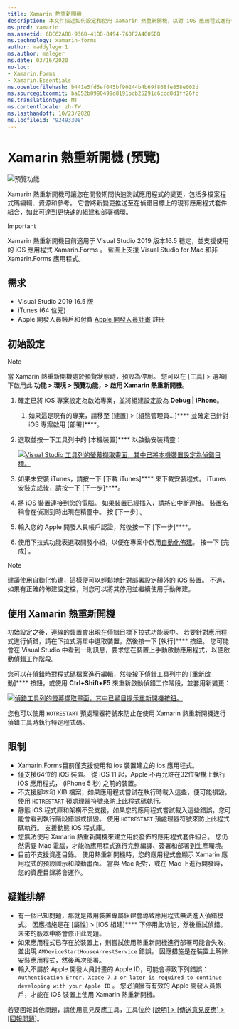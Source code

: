 ```yaml
---
title: Xamarin 熱重新開機
description: 本文件描述如何設定和使用 Xamarin 熱重新開機，以對 iOS 應用程式進行偵錯。
ms.prod: xamarin
ms.assetid: 6BC62A88-9368-41BB-8494-760F2A4805DB
ms.technology: xamarin-forms
author: maddyleger1
ms.author: maleger
ms.date: 03/16/2020
no-loc:
- Xamarin.Forms
- Xamarin.Essentials
ms.openlocfilehash: b441e5fd5ef045bf90244b4b69f868fe858e002d
ms.sourcegitcommit: ba052b0990499d8191bcb25291c6ccd8d1ff26fc
ms.translationtype: MT
ms.contentlocale: zh-TW
ms.lasthandoff: 10/23/2020
ms.locfileid: "92493308"
---
```

# <a name="xamarin-hot-restart-preview"></a>Xamarin 熱重新開機 (預覽)

![預覽功能](~/media/shared/preview.png)

Xamarin 熱重新開機可讓您在開發期間快速測試應用程式的變更，包括多檔案程式碼編輯、資源和參考。 它會將新變更推送至在偵錯目標上的現有應用程式套件組合，如此可達到更快速的組建和部署循環。

> [!IMPORTANT]
> Xamarin 熱重新開機目前適用于 Visual Studio 2019 版本16.5 穩定，並支援使用的 iOS 應用程式 Xamarin.Forms 。 藍圖上支援 Visual Studio for Mac 和非 Xamarin.Forms 應用程式。

## <a name="requirements"></a>需求

- Visual Studio 2019 16.5 版
- iTunes (64 位元)
- Apple 開發人員帳戶和付費 [Apple 開發人員計畫](https://developer.apple.com/programs) 註冊


## <a name="initial-setup"></a>初始設定

> [!NOTE]
> 當 Xamarin 熱重新開機處於預覽狀態時，預設為停用。 您可以在 [工具] > 選項] 下啟用此 **功能 > 環境 > 預覽功能，> 啟用 Xamarin 熱重新開機**。

1. 確定已將 iOS 專案設定為啟始專案，並將組建設定設為 **Debug | iPhone**。

   1. 如果這是現有的專案，請移至 [建置] > [組態管理員...]**** 並確定已針對 iOS 專案啟用 [部署]****。

2. 選取並按一下工具列中的 [本機裝置]**** 以啟動安裝精靈：

    [![Visual Studio 工具列的螢幕擷取畫面，其中已將本機裝置設定為偵錯目標。](hot-restart-images/toolbar.png)](hot-restart-images/toolbar.png)

3. 如果未安裝 iTunes，請按一下 [下載 iTunes]**** 來下載安裝程式。 iTunes 安裝完成後，請按一下 [下一步]****。

4. 將 iOS 裝置連接到您的電腦。 如果裝置已經插入，請將它中斷連接。 裝置名稱會在偵測到時出現在精靈中。 按 [下一步]  。

5. 輸入您的 Apple 開發人員帳戶認證，然後按一下 [下一步]****。

6. 使用下拉式功能表選取開發小組，以便在專案中啟用[自動化佈建](~/ios/get-started/installation/device-provisioning/automatic-provisioning.md)。 按一下 [完成] 。

> [!NOTE]
> 建議使用自動化佈建，這樣便可以輕鬆地針對部署設定額外的 iOS 裝置。 不過，如果有正確的佈建設定檔，則您可以將其停用並繼續使用手動佈建。

## <a name="use-xamarin-hot-restart"></a>使用 Xamarin 熱重新開機
初始設定之後，連線的裝置會出現在偵錯目標下拉式功能表中。 若要針對應用程式進行偵錯，請在下拉式清單中選取裝置，然後按一下 [執行]**** 按鈕。 您可能會在 Visual Studio 中看到一則訊息，要求您在裝置上手動啟動應用程式，以便啟動偵錯工作階段。

您可以在偵錯時對程式碼檔案進行編輯，然後按下偵錯工具列中的 [重新啟動]**** 按鈕，或使用 **Ctrl+Shift+F5** 來重新啟動偵錯工作階段，並套用新變更：

[![偵錯工具列的螢幕擷取畫面，其中已顯目提示重新開機按鈕。](hot-restart-images/restart.png)](hot-restart-images/toolbar.png)

您也可以使用 `HOTRESTART` 預處理器符號來防止在使用 Xamarin 熱重新開機進行偵錯工具時執行特定程式碼。

## <a name="limitations"></a>限制

- Xamarin.Forms目前僅支援使用和 ios 裝置建立的 ios 應用程式。
- 僅支援64位的 iOS 裝置。 從 iOS 11 起，Apple 不再允許在32位架構上執行 iOS 應用程式， (iPhone 5 秒) 之前的裝置。
- 不支援腳本和 XIB 檔案，如果應用程式嘗試在執行時載入這些，便可能損毀。 使用 `HOTRESTART` 預處理器符號來防止此程式碼執行。
- 靜態 iOS 程式庫和架構不受支援，如果您的應用程式嘗試載入這些錯誤，您可能會看到執行階段錯誤或損毀。 使用 `HOTRESTART` 預處理器符號來防止此程式碼執行。 支援動態 iOS 程式庫。
- 您無法使用 Xamarin 熱重新開機來建立用於發佈的應用程式套件組合。 您仍然需要 Mac 電腦，才能為應用程式進行完整編譯、簽署和部署到生產環境。
- 目前不支援資產目錄。 使用熱重新開機時，您的應用程式會顯示 Xamarin 應用程式的預設圖示和啟動畫面。 當與 Mac 配對，或在 Mac 上進行開發時，您的資產目錄將會運作。

## <a name="troubleshoot"></a>疑難排解

- 有一個已知問題，那就是啟用裝置專屬組建會導致應用程式無法進入偵錯模式。 因應措施是在 [屬性] > [iOS 組建]**** 下停用此功能，然後重試偵錯。 未來的版本中將會修正此問題。
- 如果應用程式已存在於裝置上，則嘗試使用熱重新開機進行部署可能會失敗，並出現 `AMDeviceStartHouseArrestService` 錯誤。 因應措施是在裝置上解除安裝應用程式，然後再次部署。
- 輸入不屬於 Apple 開發人員計畫的 Apple ID，可能會導致下列錯誤： `Authentication Error. Xcode 7.3 or later is required to continue developing with your Apple ID` 。 您必須擁有有效的 Apple 開發人員帳戶，才能在 iOS 裝置上使用 Xamarin 熱重新開機。 

若要回報其他問題，請使用意見反應工具，工具位於 [[說明] > [傳送意見反應] > [回報問題]](/visualstudio/ide/feedback-options?view=vs-2019#report-a-problem)。

